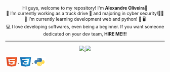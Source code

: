 
<div align="center">
  Hi guys, welcome to my repository! I'm <strong>Alexandre Oliveira</strong>👋<br>
  🔭 I’m currently working as a truck drive 🚛 and majoring in cyber security!👨‍🎓<br>
 🌱 I’m currently learning development web and python! 📖 🖥️<br>
 💻 I love developing softwares, even being a beginner. If you want someone dedicated on your dev team, <strong>HIRE ME!!!</strong>
<hr>
</div>
<div align="center">
  <a href="https://github.com/lexandreOliveira">
    <img height="180em" src="https://github-readme-stats.vercel.app/api?username=lexandreOliveira&show_icons=true&theme=dracula&include_all_commits=true&count_private=true"/>
  <img height="180em" src="https://github-readme-stats.vercel.app/api/top-langs/?username=lexandreOliveira&layout=compact&langs_count=7&theme=dracula"/>
</div>

 <div style="display: inline_block"><br>
     <img align="center" alt="HTML" height="30" width="40" src="https://raw.githubusercontent.com/devicons/devicon/master/icons/html5/html5-original.svg">
  <img align="center" alt="CSS" height="30" width="40" src="https://raw.githubusercontent.com/devicons/devicon/master/icons/css3/css3-original.svg">
  <img align="center" alt="Python" height="30" width="40" src="https://raw.githubusercontent.com/devicons/devicon/master/icons/python/python-original.svg">
  </div>



